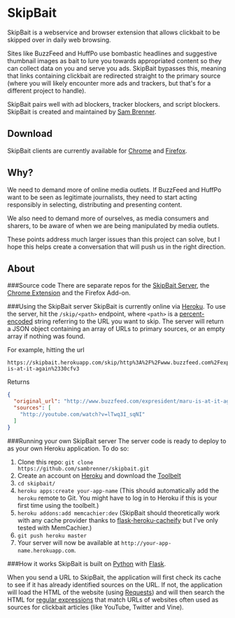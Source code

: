 SkipBait
=========

SkipBait is a webservice and browser extension that allows clickbait to be skipped over in daily web browsing.

Sites like BuzzFeed and HuffPo use bombastic headlines and suggestive thumbnail images as bait to lure you towards appropriated content so they can collect data on you and serve you ads. SkipBait bypasses this, meaning that links containing clickbait are redirected straight to the primary source (where you will likely encounter more ads and trackers, but that's for a different project to handle).

SkipBait pairs well with ad blockers, tracker blockers, and script blockers. SkipBait is created and maintained by [Sam Brenner](http://samjbrenner.com).

Download
---
SkipBait clients are currently available for [Chrome](https://github.com/sambrenner/skipbait-chrome#installing) and [Firefox](https://addons.mozilla.org/en-US/firefox/addon/skipbait/).

Why?
---
We need to demand more of online media outlets. If BuzzFeed and HuffPo want to be seen as legitimate journalists, they need to start acting responsibly in selecting, distributing and presenting content.

We also need to demand more of ourselves, as media consumers and sharers, to be aware of when we are being manipulated by media outlets.

These points address much larger issues than this project can solve, but I hope this helps create a conversation that will push us in the right direction.

About
---
###Source code
There are separate repos for the [SkipBait Server](https://github.com/sambrenner/skipbait), the [Chrome Extension](https://github.com/sambrenner/skipbait-chrome) and the Firefox Add-on.

###Using the SkipBait server
SkipBait is currently online via [Heroku](https://skipbait.herokuapp.com/). To use the server, hit the `/skip/<path>` endpoint, where `<path>` is a [percent-encoded](https://en.wikipedia.org/wiki/Percent-encoding) string referring to the URL you want to skip. The server will return a JSON object containing an array of URLs to primary sources, or an empty array if nothing was found.

For example, hitting the url

```
https://skipbait.herokuapp.com/skip/http%3A%2F%2Fwww.buzzfeed.com%2Fexpresident%2Fmaru-is-at-it-again%2330cfv3
```

Returns

```json
{
  "original_url": "http://www.buzzfeed.com/expresident/maru-is-at-it-again#30cfv3", 
  "sources": [
    "http://youtube.com/watch?v=lTwq3I_sqNI"
  ]
}
```

###Running your own SkipBait server
The server code is ready to deploy to as your own Heroku application. To do so:

1. Clone this repo: `git clone https://github.com/sambrenner/skipbait.git`
2. Create an account on [Heroku](http://heroku.com) and download the [Toolbelt](https://toolbelt.heroku.com/)
3. `cd skipbait/`
4. `heroku apps:create your-app-name` (This should automatically add the `heroku` remote to Git. You might have to log in to Heroku if this is your first time using the toolbelt.)
5. `heroku addons:add memcachier:dev` (SkipBait should theoretically work with any cache provider thanks to [flask-heroku-cacheify](https://github.com/rdegges/flask-heroku-cacheify) but I've only tested with MemCachier.)
6. `git push heroku master`
7. Your server will now be available at `http://your-app-name.herokuapp.com`.

###How it works
SkipBait is built on [Python](https://www.python.org/) with [Flask](http://flask.pocoo.org/).

When you send a URL to SkipBait, the application will first check its cache to see if it has already identified sources on the URL. If not, the application will load the HTML of the website (using [Requests](http://docs.python-requests.org/en/latest/)) and will then search the HTML for [regular expressions](https://en.wikipedia.org/wiki/Regular_expression) that match URLs of websites often used as sources for clickbait articles (like YouTube, Twitter and Vine).
